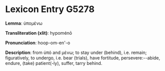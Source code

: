 # Lexicon Entry G5278

**Lemma**: ὑπομένω

**Transliteration (xlit)**: hypoménō

**Pronunciation**: hoop-om-en'-o

**Description**:
from ὑπό and μένω; to stay under (behind), i.e. remain; figuratively, to undergo, i.e. bear (trials), have fortitude, persevere:--abide, endure, (take) patient(-ly), suffer, tarry behind.
